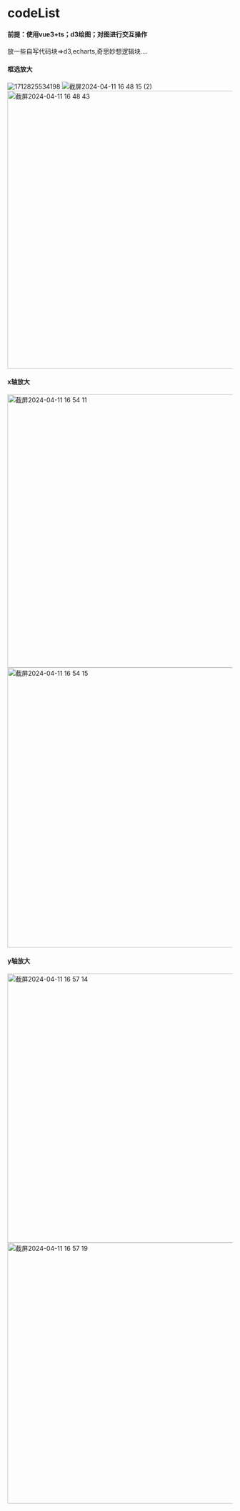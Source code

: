 # codeList
#### 前提：使用vue3+ts；d3绘图；对图进行交互操作
放一些自写代码块=>d3,echarts,奇思妙想逻辑块....


#### 框选放大

![1712825534198](https://github.com/xtt-nora/codeList/assets/100661009/0044d3f7-1a9e-4611-96a0-884912fcf916)
![截屏2024-04-11 16 48 15 (2)](https://github.com/xtt-nora/codeList/assets/100661009/59e5c1cc-9db7-49be-b76e-cc8c27488434)
<img width="622" alt="截屏2024-04-11 16 48 43" src="https://github.com/xtt-nora/codeList/assets/100661009/6175399c-e0f5-4732-af7f-408e9e5b5301">

#### x轴放大
<img width="612" alt="截屏2024-04-11 16 54 11" src="https://github.com/xtt-nora/codeList/assets/100661009/1e723d12-a53d-4c69-8249-124883ae9e1f">
<img width="627" alt="截屏2024-04-11 16 54 15" src="https://github.com/xtt-nora/codeList/assets/100661009/bd9d52da-4b2c-4c63-9490-540cfbc2242f">

#### y轴放大
<img width="603" alt="截屏2024-04-11 16 57 14" src="https://github.com/xtt-nora/codeList/assets/100661009/25991a7c-6e5c-42a5-a8bb-dbf512797543">
<img width="584" alt="截屏2024-04-11 16 57 19" src="https://github.com/xtt-nora/codeList/assets/100661009/6c659c12-33cd-4dbb-8cc7-6b8e1c3617e3">
